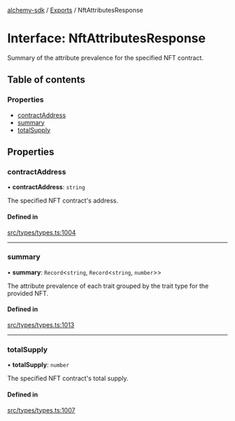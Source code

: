 [alchemy-sdk](../README.md) / [Exports](../modules.md) / NftAttributesResponse

# Interface: NftAttributesResponse

Summary of the attribute prevalence for the specified NFT contract.

## Table of contents

### Properties

- [contractAddress](NftAttributesResponse.md#contractaddress)
- [summary](NftAttributesResponse.md#summary)
- [totalSupply](NftAttributesResponse.md#totalsupply)

## Properties

### contractAddress

• **contractAddress**: `string`

The specified NFT contract's address.

#### Defined in

[src/types/types.ts:1004](https://github.com/alchemyplatform/alchemy-sdk-js/blob/8b1ae5c/src/types/types.ts#L1004)

___

### summary

• **summary**: `Record`<`string`, `Record`<`string`, `number`\>\>

The attribute prevalence of each trait grouped by the trait type for the
provided NFT.

#### Defined in

[src/types/types.ts:1013](https://github.com/alchemyplatform/alchemy-sdk-js/blob/8b1ae5c/src/types/types.ts#L1013)

___

### totalSupply

• **totalSupply**: `number`

The specified NFT contract's total supply.

#### Defined in

[src/types/types.ts:1007](https://github.com/alchemyplatform/alchemy-sdk-js/blob/8b1ae5c/src/types/types.ts#L1007)
